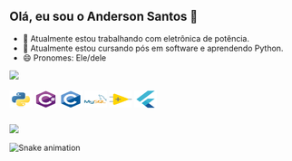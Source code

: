 ## Olá, eu sou o Anderson Santos 👋

- 🔭 Atualmente estou trabalhando com eletrônica de potência.
- 🌱 Atualmente estou cursando pós em software e aprendendo Python.
- 😄 Pronomes: Ele/dele

<!-- ![Anurag's GitHub stats](https://github-readme-stats.vercel.app/api?username=andersonmdsantos)](https://github.com/andersonmdsantos/github-readme-stats)-->
<!-- ![Anurag's GitHub stats](https://github-readme-stats.vercel.app/api?username=andersonmdsantos&show_icons=true&theme=tokyonight)-->

<picture>
  <source
    srcset="https://github-readme-stats.vercel.app/api?username=andersonmdsantos&show_icons=true&theme=tokyonight&locale=pt-br"
    media="(prefers-color-scheme: dark)"
  />
  <source
    srcset="https://github-readme-stats.vercel.app/api?username=andersonmdsantos&show_icons=true"
    media="(prefers-color-scheme: light), (prefers-color-scheme: no-preference)"
  />
  <img src="https://github-readme-stats.vercel.app/api?username=andersonmdsantos&show_icons=true" />  
</picture>

<!--![Top Langs](https://github-readme-stats.vercel.app/api/top-langs/?username=andersonmdsantos&layout=compact&locale=pt-br)-->

<div style="display: inline_block"><br>
  <img align="center" alt="Anderson-Python"  height="30" width="40" src="https://raw.githubusercontent.com/devicons/devicon/master/icons/python/python-original.svg">
  <img align="center" alt="Anderson-Csharp"  height="30" width="40" src="https://raw.githubusercontent.com/devicons/devicon/master/icons/csharp/csharp-original.svg">
  <img align="center" alt="Anderson-C"       height="30" width="40" src="https://raw.githubusercontent.com/devicons/devicon/master/icons/c/c-original.svg">
  <img align="center" alt="Anderson-MySQL"   height="30" width="40" src="https://raw.githubusercontent.com/devicons/devicon/master/icons/mysql/mysql-original-wordmark.svg">
  <img align="center" alt="Anderson-Labview" height="30" width="40" src="https://raw.githubusercontent.com/devicons/devicon/master/icons/labview/labview-original.svg">
  <img align="center" alt="Anderson-Flutter" height="30" width="40" src="https://raw.githubusercontent.com/devicons/devicon/master/icons/flutter/flutter-original.svg">
</div>

##

<div> 
  <a href=" https://www.linkedin.com/in/anderson-m-s/" target="_blank"><img src="https://img.shields.io/badge/-LinkedIn-%230077B5?style=for-the-badge&logo=linkedin&logoColor=white" target="_blank"></a> 
</div>

![Snake animation](https://github.com/andersonmdsantos/andersonmdsantos/blob/output/github-contribution-grid-snake.svg)
